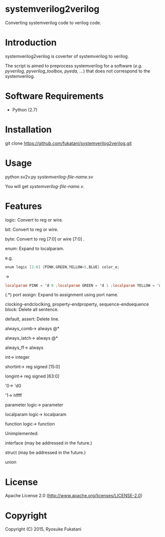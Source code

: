 # systemverilog2verilog
Converting systemverilog code to verilog code.

Introduction
==============================
systemverilog2verilog is coverter of systemverilog to verilog.

The script is aimed to preprocess systemverilog for a software (*e.g. pyverilog, pyverilog_toolbox, pyeda, ...*) that does not correspond to the systemverilog.




Software Requirements
==============================
* Python (2.7)

Installation
==============================
git clone https://github.com/fukatani/systemverilog2verilog.git

Usage
==============================
python sv2v.py *systemverilog-file-name.sv*

You will get *systemverilog-file-name.v*.

Features
==============================
logic: Convert to reg or wire.

bit: Convert to reg or wire.

byte: Convert to reg [7:0] or wire [7:0] .

enum: Expand to localparam.

e.g. 
```verilog
enum logic [2:0] {PINK,GREEN,YELLOW=5,BLUE} color_e;
```
->
```verilog
localparam PINK = 'd 0 ;localparam GREEN = 'd 1 ;localparam YELLOW = 'd 5 ;localparam BLUE = 'd 6 ;
```


(.*) port assign: Expand to assignment using port name.

clocking-endcloclking, property-endproperty, sequence-endsequence block: Delete all sentence.

default, assert: Delete line.

always_comb-> always @*

always_latch-> always @*

always_ff-> always

int-> integer

shortint-> reg signed [15:0]

longint-> reg signed [63:0]

'0-> 'd0

'1-> hffff

parameter logic-> parameter

localparam logic-> localparam

function logic-> function


Unimplemented:

interface (may be addressed in the future.)

struct (may be addressed in the future.)

union

License
==============================

Apache License 2.0
(http://www.apache.org/licenses/LICENSE-2.0)


Copyright
==============================

Copyright (C) 2015, Ryosuke Fukatani

